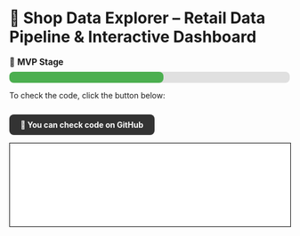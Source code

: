 # 🛒 Shop Data Explorer – Retail Data Pipeline & Interactive Dashboard

<p style="font-size: 1.1em; font-weight: 500; margin-bottom: 8px;">
  🚧 <strong>MVP Stage</strong>
</p>

<div style="background-color: #e0e0e0; border-radius: 8px; width: 100%; height: 20px; margin-bottom: 12px;">
  <div style="width: 55%; height: 100%; background-color: #4caf50; border-radius: 8px;"></div>
</div>

<p style="font-size: 1em; margin-bottom: 12px;">
  To check the code, click the button below:
</p>


<div style="display: flex; gap: 12px;">
  <!-- <a href="https://lotyappmy.streamlit.app/" 
     class="md-button md-button--primary" 
     style="background-color: #1E90FF; color: white; padding: 10px 20px; 
            border-radius: 8px; text-decoration: none; font-weight: bold; display: inline-flex; align-items: center; gap: 8px;">
    🌍 ✈️ 📱 Flight 4 U – Open App
  </a> -->

  <a href="https://github.com/KamilSemczuk13/shop_exlorer_app/blob/main/app.py"
     class="md-button md-button--secondary" 
     style="background-color: #333; color: white; padding: 10px 20px; 
            border-radius: 8px; text-decoration: none; font-weight: bold; display: inline-flex; align-items: center; gap: 8px;">
    🐙 You can check code on GitHub
  </a>

</div>


<iframe
    id="content"
    src="shop.html"
    width="100%"
    style="border:1px solid black;overflow:hidden;"
></iframe>
<script>
function resizeIframeToFitContent(iframe) {
    iframe.style.height = (iframe.contentWindow.document.documentElement.scrollHeight + 50) + "px";
    iframe.contentDocument.body.style["overflow"] = 'hidden';
}
window.addEventListener('load', function() {
    var iframe = document.getElementById('content');
    resizeIframeToFitContent(iframe);
});
window.addEventListener('resize', function() {
    var iframe = document.getElementById('content');
    resizeIframeToFitContent(iframe);
});
</script>